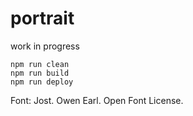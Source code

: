 # portrait

work in progress

```
npm run clean
npm run build
npm run deploy
```

Font: Jost. Owen Earl. Open Font License.

